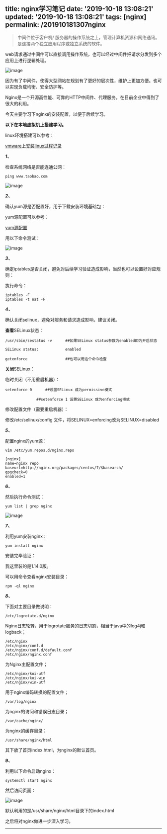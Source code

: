 title: nginx学习笔记
date: '2019-10-18 13:08:21'
updated: '2019-10-18 13:08:21'
tags: [nginx]
permalink: /201910181307nginx
---
> 中间件位于客户机/ 服务器的操作系统之上，管理计算机资源和网络通讯。 是连接两个独立应用程序或独立系统的软件。

web请求通过中间件可以直接调用操作系统，也可以经过中间件把请求分发到多个应用上进行逻辑处理。

![image](https://img-blog.csdnimg.cn/20191018005844801.jpeg?x-oss-process=image/watermark,type_ZmFuZ3poZW5naGVpdGk,shadow_10,text_aHR0cHM6Ly9saWFiaW8uYmxvZy5jc2RuLm5ldA==,size_16,color_FFFFFF,t_70)

因为有了中间件，使得大型网站在规划有了更好的层次性，维护上更加方便。也可以实现负载均衡、安全防护等。

Nginx是一个开源高性能、可靠的HTTP中间件、代理服务，在目前企业中得到了很大的利用。

今天主要学习下nginx的安装配置，以便于后续学习。 

**以下在本地虚拟机上搭建学习。**

linux环境搭建可以参考：

[vmware上安装linux过程记录](http://mp.weixin.qq.com/s?__biz=MjM5MzU5NDYwNA==&mid=2247484370&idx=1&sn=f701fa2a8477143327d24b33eb175652&chksm=a695ee5191e26747c37132dca65bc6cefb1abd4b3b5e5361e4b00b7cc1680bdff7da1140f6f7&scene=21#wechat_redirect)

***1、***

检查系统网络是否能连通公网：
```shell
ping www.taobao.com
```

![image](https://img-blog.csdnimg.cn/20191018005845129.png)

***2、***

确认yum源是否配置好，用于下载安装环境基础包：

yum源配置可以参考：

[yum源配置](http://mp.weixin.qq.com/s?__biz=MjM5MzU5NDYwNA==&mid=2247484406&idx=1&sn=53f2bbba1c7ff515646e51dc574d5ebd&chksm=a695ee7591e26763bbaaf8e7af6ec85f6853646398626f082f562466ffe63a6db27783465853&scene=21#wechat_redirect)

用以下命令测试：

![image](https://img-blog.csdnimg.cn/20191018005845421.jpeg?x-oss-process=image/watermark,type_ZmFuZ3poZW5naGVpdGk,shadow_10,text_aHR0cHM6Ly9saWFiaW8uYmxvZy5jc2RuLm5ldA==,size_16,color_FFFFFF,t_70)

***3、***

确定iptables是否关闭，避免对后续学习验证造成影响，当然也可以设置好对应规则：

执行命令：

```shell
iptables -F
iptables -t nat -F
```

***4、***

确认关闭selinux，避免对服务和请求造成影响，建议关闭。

**查看**SELinux状态：

```shell
/usr/sbin/sestatus -v      ##如果SELinux status参数为enabled即为开启状态

SELinux status:            enabled

getenforce                 ##也可以用这个命令检查
```

**关闭**SELinux：

临时关闭（不用重启机器）：

```shell
setenforce 0      ##设置SELinux 成为permissive模式

              ##setenforce 1 设置SELinux 成为enforcing模式
```

修改配置文件（需要重启机器）：

修改/etc/selinux/config 文件，将SELINUX=enforcing改为SELINUX=disabled

***5、***

配置nginx的yum源：

```shell
vim /etc/yum.repos.d/nginx.repo
```

```shell
[nginx]
name=nginx repo
baseurl=http://nginx.org/packages/centos/7/$basearch/
gpgcheck=0
enabled=1
```

***6、***

然后执行命令测试：

```shell
yum list | grep nginx
```

![image](https://img-blog.csdnimg.cn/20191018005845791.jpeg?x-oss-process=image/watermark,type_ZmFuZ3poZW5naGVpdGk,shadow_10,text_aHR0cHM6Ly9saWFiaW8uYmxvZy5jc2RuLm5ldA==,size_16,color_FFFFFF,t_70)

***7、***

利用yum安装nginx：
```shell
yum install nginx
```
安装完毕验证：


我这里装的是1.14.0版。

可以用命令查看nginx安装目录：

```shell
rpm -ql nginx
```

***8、***

下面对主要目录做说明：

```shell
/etc/logrotate.d/nginx
```

Nginx日志轮转，用于logrotate服务的日志切割，相当于java中的log4j和logback；

```shell
/etc/nginx                         
/etc/nginx/conf.d
/etc/nginx/conf.d/default.conf
/etc/nginx/nginx.conf
```

为Nginx主配置文件；

```shell
/etc/nginx/koi-utf              
/etc/nginx/koi-win
/etc/nginx/win-utf
```

用于nginx编码转换的配置文件；

```shell
/var/log/nginx
```

为nginx的访问和错误日志目录；

```shell
/var/cache/nginx/
```

为nginx的缓存目录；

```shell
/usr/share/nginx/html
```

其下放了首页index.html，为nginx的默认首页。

***9、***

利用以下命令启动nginx：

```shell
systemctl start nginx
```

然后访问页面：

![image](https://img-blog.csdnimg.cn/201910180058468.jpeg?x-oss-process=image/watermark,type_ZmFuZ3poZW5naGVpdGk,shadow_10,text_aHR0cHM6Ly9saWFiaW8uYmxvZy5jc2RuLm5ldA==,size_16,color_FFFFFF,t_70)

默认利用的是/usr/share/nginx/html目录下的index.html

之后将对nginx做进一步深入学习。

------------
